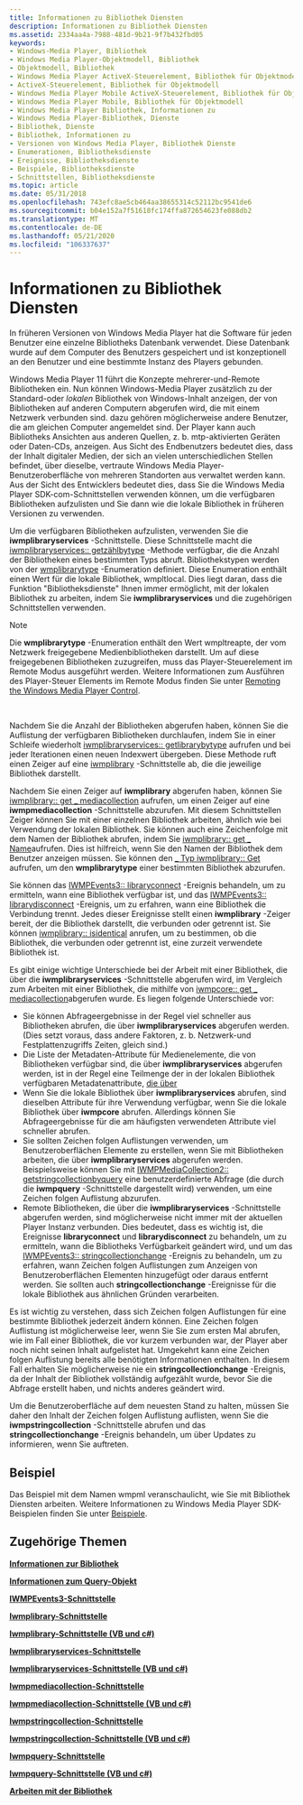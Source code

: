 ```yaml
---
title: Informationen zu Bibliothek Diensten
description: Informationen zu Bibliothek Diensten
ms.assetid: 2334aa4a-7988-481d-9b21-9f7b432fbd05
keywords:
- Windows-Media Player, Bibliothek
- Windows Media Player-Objektmodell, Bibliothek
- Objektmodell, Bibliothek
- Windows Media Player ActiveX-Steuerelement, Bibliothek für Objektmodell
- ActiveX-Steuerelement, Bibliothek für Objektmodell
- Windows Media Player Mobile ActiveX-Steuerelement, Bibliothek für Objektmodell
- Windows Media Player Mobile, Bibliothek für Objektmodell
- Windows Media Player Bibliothek, Informationen zu
- Windows Media Player-Bibliothek, Dienste
- Bibliothek, Dienste
- Bibliothek, Informationen zu
- Versionen von Windows Media Player, Bibliothek Dienste
- Enumerationen, Bibliotheksdienste
- Ereignisse, Bibliotheksdienste
- Beispiele, Bibliotheksdienste
- Schnittstellen, Bibliotheksdienste
ms.topic: article
ms.date: 05/31/2018
ms.openlocfilehash: 743efc8ae5cb464aa38655314c52112bc9541de6
ms.sourcegitcommit: b04e152a7f51618fc174ffa872654623fe088db2
ms.translationtype: MT
ms.contentlocale: de-DE
ms.lasthandoff: 05/21/2020
ms.locfileid: "106337637"
---
```

# <a name="about-library-services"></a>Informationen zu Bibliothek Diensten

In früheren Versionen von Windows Media Player hat die Software für jeden Benutzer eine einzelne Bibliotheks Datenbank verwendet. Diese Datenbank wurde auf dem Computer des Benutzers gespeichert und ist konzeptionell an den Benutzer und eine bestimmte Instanz des Players gebunden.

Windows Media Player 11 führt die Konzepte mehrerer-und-Remote Bibliotheken ein. Nun können Windows-Media Player zusätzlich zu der Standard-oder *lokalen* Bibliothek von Windows-Inhalt anzeigen, der von Bibliotheken auf anderen Computern abgerufen wird, die mit einem Netzwerk verbunden sind. dazu gehören möglicherweise andere Benutzer, die am gleichen Computer angemeldet sind. Der Player kann auch Bibliotheks Ansichten aus anderen Quellen, z. b. mtp-aktivierten Geräten oder Daten-CDs, anzeigen. Aus Sicht des Endbenutzers bedeutet dies, dass der Inhalt digitaler Medien, der sich an vielen unterschiedlichen Stellen befindet, über dieselbe, vertraute Windows Media Player-Benutzeroberfläche von mehreren Standorten aus verwaltet werden kann. Aus der Sicht des Entwicklers bedeutet dies, dass Sie die Windows Media Player SDK-com-Schnittstellen verwenden können, um die verfügbaren Bibliotheken aufzulisten und Sie dann wie die lokale Bibliothek in früheren Versionen zu verwenden.

Um die verfügbaren Bibliotheken aufzulisten, verwenden Sie die **iwmplibraryservices** -Schnittstelle. Diese Schnittstelle macht die [iwmplibraryservices:: getzählbytype](/previous-versions/windows/desktop/api/wmp/nf-wmp-iwmplibraryservices-getcountbytype) -Methode verfügbar, die die Anzahl der Bibliotheken eines bestimmten Typs abruft. Bibliothekstypen werden von der [wmplibrarytype](/previous-versions/windows/desktop/api/wmp/ne-wmp-wmplibrarytype) -Enumeration definiert. Diese Enumeration enthält einen Wert für die lokale Bibliothek, wmpltlocal. Dies liegt daran, dass die Funktion "Bibliotheksdienste" Ihnen immer ermöglicht, mit der lokalen Bibliothek zu arbeiten, indem Sie **iwmplibraryservices** und die zugehörigen Schnittstellen verwenden.

> [!Note]  
> Die **wmplibrarytype** -Enumeration enthält den Wert wmpltreapte, der vom Netzwerk freigegebene Medienbibliotheken darstellt. Um auf diese freigegebenen Bibliotheken zuzugreifen, muss das Player-Steuerelement im Remote Modus ausgeführt werden. Weitere Informationen zum Ausführen des Player-Steuer Elements im Remote Modus finden Sie unter [Remoting the Windows Media Player Control](remoting-the-windows-media-player-control.md).

 

Nachdem Sie die Anzahl der Bibliotheken abgerufen haben, können Sie die Auflistung der verfügbaren Bibliotheken durchlaufen, indem Sie in einer Schleife wiederholt [iwmplibraryservices:: getlibrarybytype](/previous-versions/windows/desktop/api/wmp/nf-wmp-iwmplibraryservices-getlibrarybytype) aufrufen und bei jeder Iterationen einen neuen Indexwert übergeben. Diese Methode ruft einen Zeiger auf eine [iwmplibrary](/previous-versions/windows/desktop/api/wmp/nn-wmp-iwmplibrary) -Schnittstelle ab, die die jeweilige Bibliothek darstellt.

Nachdem Sie einen Zeiger auf **iwmplibrary** abgerufen haben, können Sie [iwmplibrary:: get \_ mediacollection](/previous-versions/windows/desktop/api/wmp/nf-wmp-iwmplibrary-get_mediacollection) aufrufen, um einen Zeiger auf eine **iwmpmediacollection** -Schnittstelle abzurufen. Mit diesem Schnittstellen Zeiger können Sie mit einer einzelnen Bibliothek arbeiten, ähnlich wie bei Verwendung der lokalen Bibliothek. Sie können auch eine Zeichenfolge mit dem Namen der Bibliothek abrufen, indem Sie [iwmplibrary:: get \_ Name](/previous-versions/windows/desktop/api/wmp/nf-wmp-iwmplibrary-get_name)aufrufen. Dies ist hilfreich, wenn Sie den Namen der Bibliothek dem Benutzer anzeigen müssen. Sie können den [ \_ Typ iwmplibrary:: Get](/previous-versions/windows/desktop/api/wmp/nf-wmp-iwmplibrary-get_type) aufrufen, um den **wmplibrarytype** einer bestimmten Bibliothek abzurufen.

Sie können das [IWMPEvents3:: libraryconnect](/previous-versions/windows/desktop/api/wmp/nf-wmp-iwmpevents3-libraryconnect) -Ereignis behandeln, um zu ermitteln, wann eine Bibliothek verfügbar ist, und das [IWMPEvents3:: librarydisconnect](/previous-versions/windows/desktop/api/wmp/nf-wmp-iwmpevents3-librarydisconnect) -Ereignis, um zu erfahren, wann eine Bibliothek die Verbindung trennt. Jedes dieser Ereignisse stellt einen **iwmplibrary** -Zeiger bereit, der die Bibliothek darstellt, die verbunden oder getrennt ist. Sie können [iwmplibrary:: isidentical](/previous-versions/windows/desktop/api/wmp/nf-wmp-iwmplibrary-isidentical) anrufen, um zu bestimmen, ob die Bibliothek, die verbunden oder getrennt ist, eine zurzeit verwendete Bibliothek ist.

Es gibt einige wichtige Unterschiede bei der Arbeit mit einer Bibliothek, die über die **iwmplibraryservices** -Schnittstelle abgerufen wird, im Vergleich zum Arbeiten mit einer Bibliothek, die mithilfe von [iwmpcore:: get \_ mediacollection](/previous-versions/windows/desktop/api/wmp/nf-wmp-iwmpcore-get_mediacollection)abgerufen wurde. Es liegen folgende Unterschiede vor:

-   Sie können Abfrageergebnisse in der Regel viel schneller aus Bibliotheken abrufen, die über **iwmplibraryservices** abgerufen werden. (Dies setzt voraus, dass andere Faktoren, z. b. Netzwerk-und Festplattenzugriffs Zeiten, gleich sind.)
-   Die Liste der Metadaten-Attribute für Medienelemente, die von Bibliotheken verfügbar sind, die über **iwmplibraryservices** abgerufen werden, ist in der Regel eine Teilmenge der in der lokalen Bibliothek verfügbaren Metadatenattribute, [die über](/previous-versions/windows/desktop/api/wmp/nn-wmp-iwmpcore)
-   Wenn Sie die lokale Bibliothek über **iwmplibraryservices** abrufen, sind dieselben Attribute für ihre Verwendung verfügbar, wenn Sie die lokale Bibliothek über **iwmpcore** abrufen. Allerdings können Sie Abfrageergebnisse für die am häufigsten verwendeten Attribute viel schneller abrufen.
-   Sie sollten Zeichen folgen Auflistungen verwenden, um Benutzeroberflächen Elemente zu erstellen, wenn Sie mit Bibliotheken arbeiten, die über **iwmplibraryservices** abgerufen werden. Beispielsweise können Sie mit [IWMPMediaCollection2:: getstringcollectionbyquery](/previous-versions/windows/desktop/api/wmp/nf-wmp-iwmpmediacollection2-getstringcollectionbyquery) eine benutzerdefinierte Abfrage (die durch die **iwmpquery** -Schnittstelle dargestellt wird) verwenden, um eine Zeichen folgen Auflistung abzurufen.
-   Remote Bibliotheken, die über die **iwmplibraryservices** -Schnittstelle abgerufen werden, sind möglicherweise nicht immer mit der aktuellen Player Instanz verbunden. Dies bedeutet, dass es wichtig ist, die Ereignisse **libraryconnect** und **librarydisconnect** zu behandeln, um zu ermitteln, wann die Bibliotheks Verfügbarkeit geändert wird, und um das [IWMPEvents3:: stringcollectionchange](/previous-versions/windows/desktop/api/wmp/nf-wmp-iwmpevents3-stringcollectionchange) -Ereignis zu behandeln, um zu erfahren, wann Zeichen folgen Auflistungen zum Anzeigen von Benutzeroberflächen Elementen hinzugefügt oder daraus entfernt werden. Sie sollten auch **stringcollectionchange** -Ereignisse für die lokale Bibliothek aus ähnlichen Gründen verarbeiten.

Es ist wichtig zu verstehen, dass sich Zeichen folgen Auflistungen für eine bestimmte Bibliothek jederzeit ändern können. Eine Zeichen folgen Auflistung ist möglicherweise leer, wenn Sie Sie zum ersten Mal abrufen, wie im Fall einer Bibliothek, die vor kurzem verbunden war, der Player aber noch nicht seinen Inhalt aufgelistet hat. Umgekehrt kann eine Zeichen folgen Auflistung bereits alle benötigten Informationen enthalten. In diesem Fall erhalten Sie möglicherweise nie ein **stringcollectionchange** -Ereignis, da der Inhalt der Bibliothek vollständig aufgezählt wurde, bevor Sie die Abfrage erstellt haben, und nichts anderes geändert wird.

Um die Benutzeroberfläche auf dem neuesten Stand zu halten, müssen Sie daher den Inhalt der Zeichen folgen Auflistung auflisten, wenn Sie die **iwmpstringcollection** -Schnittstelle abrufen und das **stringcollectionchange** -Ereignis behandeln, um über Updates zu informieren, wenn Sie auftreten.

## <a name="sample"></a>Beispiel

Das Beispiel mit dem Namen wmpml veranschaulicht, wie Sie mit Bibliothek Diensten arbeiten. Weitere Informationen zu Windows Media Player SDK-Beispielen finden Sie unter [Beispiele](samples.md).

## <a name="related-topics"></a>Zugehörige Themen

<dl> <dt>

[**Informationen zur Bibliothek**](about-the-library.md)
</dt> <dt>

[**Informationen zum Query-Objekt**](about-the-query-object.md)
</dt> <dt>

[**IWMPEvents3-Schnittstelle**](/previous-versions/windows/desktop/api/wmp/nn-wmp-iwmpevents3)
</dt> <dt>

[**Iwmplibrary-Schnittstelle**](/previous-versions/windows/desktop/api/wmp/nn-wmp-iwmplibrary)
</dt> <dt>

[**Iwmplibrary-Schnittstelle (VB und c#)**](iwmplibrary--vb-and-c.md)
</dt> <dt>

[**Iwmplibraryservices-Schnittstelle**](/previous-versions/windows/desktop/api/wmp/nn-wmp-iwmplibraryservices)
</dt> <dt>

[**Iwmplibraryservices-Schnittstelle (VB und c#)**](iwmplibraryservices--vb-and-c.md)
</dt> <dt>

[**Iwmpmediacollection-Schnittstelle**](/previous-versions/windows/desktop/api/wmp/nn-wmp-iwmpmediacollection)
</dt> <dt>

[**Iwmpmediacollection-Schnittstelle (VB und c#)**](iwmpmediacollection--vb-and-c.md)
</dt> <dt>

[**Iwmpstringcollection-Schnittstelle**](/previous-versions/windows/desktop/api/wmp/nn-wmp-iwmpstringcollection)
</dt> <dt>

[**Iwmpstringcollection-Schnittstelle (VB und c#)**](iwmpstringcollection--vb-and-c.md)
</dt> <dt>

[**Iwmpquery-Schnittstelle**](/previous-versions/windows/desktop/api/wmp/nn-wmp-iwmpquery)
</dt> <dt>

[**Iwmpquery-Schnittstelle (VB und c#)**](iwmpquery--vb-and-c.md)
</dt> <dt>

[**Arbeiten mit der Bibliothek**](working-with-the-library.md)
</dt> </dl>

 

 




